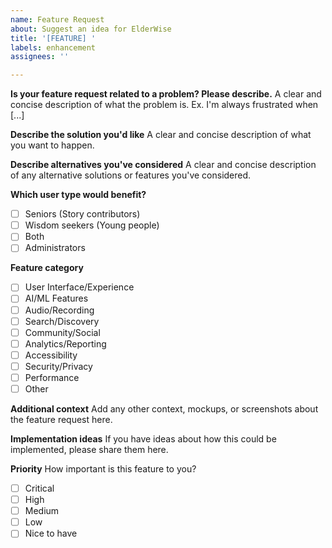 ```yaml
---
name: Feature Request
about: Suggest an idea for ElderWise
title: '[FEATURE] '
labels: enhancement
assignees: ''

---
```


**Is your feature request related to a problem? Please describe.**
A clear and concise description of what the problem is. Ex. I'm always frustrated when [...]

**Describe the solution you'd like**
A clear and concise description of what you want to happen.

**Describe alternatives you've considered**
A clear and concise description of any alternative solutions or features you've considered.

**Which user type would benefit?**
- [ ] Seniors (Story contributors)
- [ ] Wisdom seekers (Young people)
- [ ] Both
- [ ] Administrators

**Feature category**
- [ ] User Interface/Experience
- [ ] AI/ML Features
- [ ] Audio/Recording
- [ ] Search/Discovery
- [ ] Community/Social
- [ ] Analytics/Reporting
- [ ] Accessibility
- [ ] Security/Privacy
- [ ] Performance
- [ ] Other

**Additional context**
Add any other context, mockups, or screenshots about the feature request here.

**Implementation ideas**
If you have ideas about how this could be implemented, please share them here.

**Priority**
How important is this feature to you?
- [ ] Critical
- [ ] High
- [ ] Medium
- [ ] Low
- [ ] Nice to have
